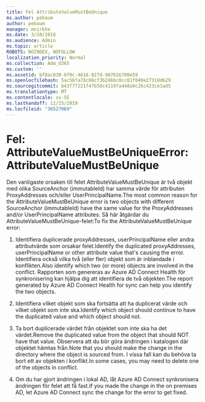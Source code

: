 ```yaml
---
title: Fel AttributeValueMustBeUnique
ms.author: pebaum
author: pebaum
manager: mnirkhe
ms.date: 3/20/2018
ms.audience: Admin
ms.topic: article
ROBOTS: NOINDEX, NOFOLLOW
localization_priority: Normal
ms.collection: Adm_O365
ms.custom: ''
ms.assetid: bf8ac830-6f0c-4616-827d-987616700e59
ms.openlocfilehash: 5ac56fa78c66cf3b246bc0cc01f040e27310d629
ms.sourcegitcommit: b43f77221f47b50c41197a448a9c26c423ce1ad5
ms.translationtype: MT
ms.contentlocale: sv-SE
ms.lasthandoff: 11/15/2019
ms.locfileid: "36527069"
---
```

# <a name="error-attributevaluemustbeunique"></a><span data-ttu-id="006e8-102">Fel: AttributeValueMustBeUnique</span><span class="sxs-lookup"><span data-stu-id="006e8-102">Error: AttributeValueMustBeUnique</span></span>

<span data-ttu-id="006e8-103">Den vanligaste orsaken till felet AttributeValueMustBeUnique är två objekt med olika SourceAnchor (immutableId) har samma värde för attributen ProxyAddresses och/eller UserPrincipalName.</span><span class="sxs-lookup"><span data-stu-id="006e8-103">The most common reason for the AttributeValueMustBeUnique error is two objects with different SourceAnchor (immutableId) have the same value for the ProxyAddresses and/or UserPrincipalName attributes.</span></span> <span data-ttu-id="006e8-104">Så här åtgärdar du AttributeValueMustBeUnique-felet:</span><span class="sxs-lookup"><span data-stu-id="006e8-104">To fix the AttributeValueMustBeUnique error:</span></span>
  
1. <span data-ttu-id="006e8-105">Identifiera duplicerade proxyAddresses, userPrincipalName eller andra attributvärde som orsakar felet.</span><span class="sxs-lookup"><span data-stu-id="006e8-105">Identify the duplicated proxyAddresses, userPrincipalName or other attribute value that's causing the error.</span></span> <span data-ttu-id="006e8-106">Identifiera också vilka två (eller fler) objekt som är inblandade i konflikten.</span><span class="sxs-lookup"><span data-stu-id="006e8-106">Also identify which two (or more) objects are involved in the conflict.</span></span> <span data-ttu-id="006e8-107">Rapporten som genereras av Azure AD Connect Health för synkronisering kan hjälpa dig att identifiera de två objekten.</span><span class="sxs-lookup"><span data-stu-id="006e8-107">The report generated by Azure AD Connect Health for sync can help you identify the two objects.</span></span>
    
2. <span data-ttu-id="006e8-108">Identifiera vilket objekt som ska fortsätta att ha duplicerat värde och vilket objekt som inte ska.</span><span class="sxs-lookup"><span data-stu-id="006e8-108">Identify which object should continue to have the duplicated value and which object should not.</span></span>
    
3. <span data-ttu-id="006e8-109">Ta bort duplicerade värdet från objektet som inte ska ha det värdet.</span><span class="sxs-lookup"><span data-stu-id="006e8-109">Remove the duplicated value from the object that should NOT have that value.</span></span> <span data-ttu-id="006e8-110">Observera att du bör göra ändringen i katalogen där objektet hämtas från.</span><span class="sxs-lookup"><span data-stu-id="006e8-110">Note that you should make the change in the directory where the object is sourced from.</span></span> <span data-ttu-id="006e8-111">I vissa fall kan du behöva ta bort ett av objekten i konflikt.</span><span class="sxs-lookup"><span data-stu-id="006e8-111">In some cases, you may need to delete one of the objects in conflict.</span></span>
    
4. <span data-ttu-id="006e8-112">Om du har gjort ändringen i lokal AD, låt Azure AD Connect synkronisera ändringen för felet att få fast.</span><span class="sxs-lookup"><span data-stu-id="006e8-112">If you made the change in the on premises AD, let Azure AD Connect sync the change for the error to get fixed.</span></span>
    

